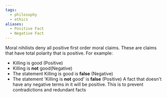```yaml
---
tags:
  - philosophy
  - ethics
aliases:
  - Positive Fact
  - Negative Fact
---
```

Moral nihilists deny all positive first order moral claims.
These are claims that have total polarity that is positive.
For example:
- Killing is good (Positive)
- Killing is **not** good(Negative)
- The statement Killing is good is **false** (Negative)
- The statement 'Killing is **not** good' is **false** (Positive)
A fact that doesn't have any negative terms in it will be positive. 
This is to prevent contradictions and redundant facts